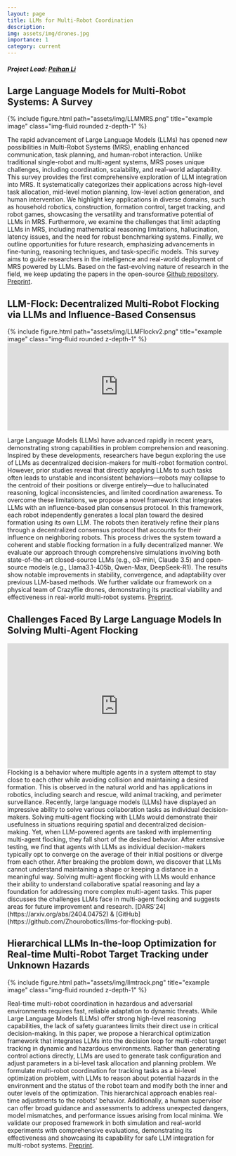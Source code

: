 ```yaml
---
layout: page
title: LLMs for Multi-Robot Coordination
description: 
img: assets/img/drones.jpg
importance: 1
category: current
---
```


#### *Project Lead: [Peihan Li](https://scholar.google.com/citations?user=Qg7-Gr0AAAAJ&hl=en)*

## Large Language Models for Multi-Robot Systems: A Survey

<div class="row">
    <div class="col-sm mt-3 mt-md-0">
        {% include figure.html path="assets/img/LLMMRS.png" title="example image" class="img-fluid rounded z-depth-1" %}
    </div>
</div>

The rapid advancement of Large Language Models (LLMs) has opened new possibilities in Multi-Robot Systems (MRS), enabling enhanced communication, task planning, and human-robot interaction. Unlike traditional single-robot and multi-agent systems, MRS poses unique challenges, including coordination, scalability, and real-world adaptability. This survey provides the first comprehensive exploration of LLM integration into MRS. It systematically categorizes their applications across high-level task allocation, mid-level motion planning, low-level action generation, and human intervention. We highlight key applications in diverse domains, such as household robotics, construction, formation control, target tracking, and robot games, showcasing the versatility and transformative potential of LLMs in MRS.
Furthermore, we examine the challenges that limit adapting LLMs in MRS, including mathematical reasoning limitations, hallucination, latency issues, and the need for robust benchmarking systems. Finally, we outline opportunities for future research, emphasizing advancements in fine-tuning, reasoning techniques, and task-specific models. This survey aims to guide researchers in the intelligence and real-world deployment of MRS powered by LLMs. Based on the fast-evolving nature of research in the field, we keep updating the papers in the open-source [Github repository](https://github.com/Zhourobotics/LLM-MRS-survey). [Preprint](https://arxiv.org/abs/2502.03814).

## LLM-Flock: Decentralized Multi-Robot Flocking via LLMs and Influence-Based Consensus

<div class="row">
    <div class="col-sm-7 mt-3 mt-md-0">
        {% include figure.html path="assets/img/LLMFlockv2.png" title="example image" class="img-fluid rounded z-depth-1" %}
    </div>
    <div class="col-sm-5 mt-3 mt-md-0">
        <iframe width="100%" height="200" src="https://www.youtube.com/embed/8zcPYqjWzYo" frameborder="0" allowfullscreen></iframe>
    </div>    
</div>

Large Language Models (LLMs) have advanced rapidly in recent years, demonstrating strong capabilities in problem comprehension and reasoning. Inspired by these developments, researchers have begun exploring the use of LLMs as decentralized decision-makers for multi-robot formation control. However, prior studies reveal that directly applying LLMs to such tasks often leads to unstable and inconsistent behaviors—robots may collapse to the centroid of their positions or diverge entirely—due to hallucinated reasoning, logical inconsistencies, and limited coordination awareness. To overcome these limitations, we propose a novel framework that integrates LLMs with an influence-based plan consensus protocol. In this framework, each robot independently generates a local plan toward the desired formation using its own LLM. The robots then iteratively refine their plans through a decentralized consensus protocol that accounts for their influence on neighboring robots. This process drives the system toward a coherent and stable flocking formation in a fully decentralized manner. We evaluate our approach through comprehensive simulations involving both state-of-the-art closed-source LLMs (e.g., o3-mini, Claude 3.5) and open-source models (e.g., Llama3.1-405b, Qwen-Max, DeepSeek-R1). The results show notable improvements in stability, convergence, and adaptability over previous LLM-based methods. We further validate our framework on a physical team of Crazyflie drones, demonstrating its practical viability and effectiveness in real-world multi-robot systems. [Preprint](https://arxiv.org/abs/2505.06513).

## Challenges Faced By Large Language Models In Solving Multi-Agent Flocking

<div class="row">
    <div class="col-sm-8 mt-3 mt-md-0">
        <iframe width="100%" height="285" src="https://www.youtube.com/embed/Oqa_F1TSitc" frameborder="0" allowfullscreen></iframe>
    </div>    
</div>
Flocking is a behavior where multiple agents in a system attempt to stay close to each other while avoiding collision and maintaining a desired formation. This is observed in the natural world and has applications in robotics, including search and rescue, wild animal tracking, and perimeter surveillance. Recently, large language models (LLMs) have displayed an impressive ability to solve various collaboration tasks as individual decision-makers. Solving multi-agent flocking with LLMs would demonstrate their usefulness in situations requiring spatial and decentralized decision-making. Yet, when LLM-powered agents are tasked with implementing multi-agent flocking, they fall short of the desired behavior. After extensive testing, we find that agents with LLMs as individual decision-makers typically opt to converge on the average of their initial positions or diverge from each other. After breaking the problem down, we discover that LLMs cannot understand maintaining a shape or keeping a distance in a meaningful way. Solving multi-agent flocking with LLMs would enhance their ability to understand collaborative spatial reasoning and lay a foundation for addressing more complex multi-agent tasks. This paper discusses the challenges LLMs face in multi-agent flocking and suggests areas for future improvement and research. [DARS'24](https://arxiv.org/abs/2404.04752) & [GitHub](https://github.com/Zhourobotics/llms-for-flocking-pub).


## Hierarchical LLMs In-the-loop Optimization for Real-time  Multi-Robot Target Tracking under Unknown Hazards

<div class="row">
    <div class="col-sm mt-3 mt-md-0">
        {% include figure.html path="assets/img/llmtrack.png" title="example image" class="img-fluid rounded z-depth-1" %}
    </div>
</div>

Real-time multi-robot coordination in hazardous and adversarial environments requires fast, reliable adaptation to dynamic threats. While Large Language Models (LLMs) offer strong high-level reasoning capabilities, the lack of safety guarantees limits their direct use in critical decision-making. In this paper, we propose a hierarchical optimization framework that integrates LLMs into the decision loop for multi-robot target tracking in dynamic and hazardous environments. Rather than generating control actions directly, LLMs are used to generate task configuration and adjust parameters in a bi-level task allocation and planning problem. We formulate multi-robot coordination for tracking tasks as a bi-level optimization problem, with LLMs to reason about potential hazards in the environment and the status of the robot team and modify both the inner and outer levels of the optimization. This hierarchical approach enables real-time adjustments to the robots' behavior. Additionally, a human supervisor can offer broad guidance and assessments to address unexpected dangers, model mismatches, and performance issues arising from local minima. We validate our proposed framework in both simulation and real-world experiments with comprehensive evaluations, demonstrating its effectiveness and showcasing its capability for safe LLM integration for multi-robot systems. [Preprint](https://arxiv.org/abs/2409.12274).